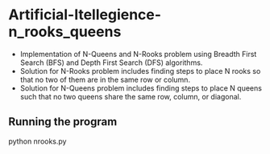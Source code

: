 # Artificial-Itellegience-n_rooks_queens
* Implementation of N-Queens and N-Rooks problem using Breadth First Search (BFS) and Depth First Search (DFS) algorithms.
* Solution for N-Rooks problem includes finding steps to place N rooks so that no two of them are in the same row or column.
* Solution for N-Queens problem includes finding steps to place N queens such that no two queens share the same row, column, or diagonal.

## Running the program
python nrooks.py  

